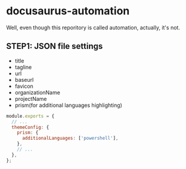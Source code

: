 # docusaurus-automation

Well, even though this reporitory is called automation, actually, it's not.

## STEP1: JSON file settings
- title
- tagline
- url
- baseurl
- favicon
- organizationName
- projectName
- prism(for additional languages highlighting)
```js
module.exports = {
  // ...
  themeConfig: {
    prism: {
      additionalLanguages: ['powershell'],
    },
    // ...
  },
};
```
